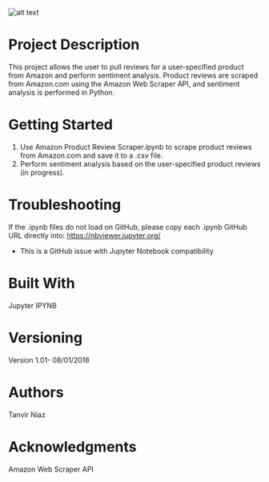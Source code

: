 ![alt text]()
# Project Description

This project allows the user to pull reviews for a user-specified product from Amazon and perform sentiment analysis. Product reviews are scraped from Amazon.com using the Amazon Web Scraper API, and sentiment analysis is performed in Python.


# Getting Started

1. Use Amazon Product Review Scraper.ipynb to scrape product reviews from Amazon.com and save it to a .csv file.
2. Perform sentiment analysis based on the user-specified product reviews (in progress).


# Troubleshooting

If the .ipynb files do not load on GitHub, please copy each .ipynb GitHub URL directly into:
https://nbviewer.jupyter.org/

* This is a GitHub issue with Jupyter Notebook compatibility


# Built With

Jupyter IPYNB


# Versioning

Version 1.01- 08/01/2018


# Authors

Tanvir Niaz


# Acknowledgments

Amazon Web Scraper API
